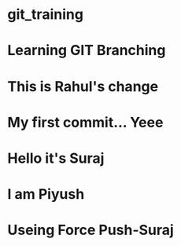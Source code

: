 # git_training

# Learning GIT Branching

# This is Rahul's change
# My first commit... Yeee
# Hello it's Suraj
# I am Piyush
# Useing Force Push-Suraj


